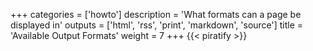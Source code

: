 +++
categories = ['howto']
description = 'What formats can a page be displayed in'
outputs = ['html', 'rss', 'print', 'markdown', 'source']
title = 'Available Output Formats'
weight = 7
+++
{{< piratify >}}